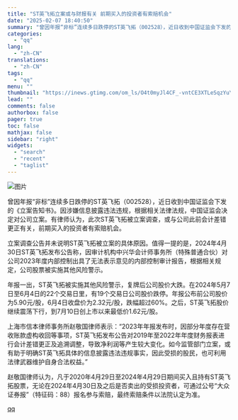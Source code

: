 ```yaml
---
title: "ST英飞拓立案或与财报有关 前期买入的投资者有索赔机会"
date: "2025-02-07 18:40:50"
summary: "曾因年报“非标”连续多日跌停的ST英飞拓（002528），近日收到中国证监会下发的《立案告知书》。因..."
categories:
  - "qq"
lang:
  - "zh-CN"
translations:
  - "zh-CN"
tags:
  - "qq"
menu: ""
thumbnail: "https://inews.gtimg.com/om_ls/O4t0myJl4CF_-vntCE3XTLeSqzYuY6qynu_trURHYhdiYAA_640360/0"
lead: ""
comments: false
authorbox: false
pager: true
toc: false
mathjax: false
sidebar: "right"
widgets:
  - "search"
  - "recent"
  - "taglist"
---
```


![图片](https://inews.gtimg.com/om_bt/ONxy9EglHoj6Y00ka21Q9_z2GiyccgIRbxkpKyTgr6ES0AA/641)

曾因年报“非标”连续多日跌停的ST英飞拓（002528），近日收到中国证监会下发的《立案告知书》。因涉嫌信息披露违法违规，根据相关法律法规，中国证监会决定对公司立案。有律师认为，此次ST英飞拓被立案调查，或与公司此前会计差错更正有关，前期买入的投资者有索赔机会。

立案调查公告并未说明ST英飞拓被立案的具体原因。值得一提的是，2024年4月30日ST英飞拓发布公告称，因审计机构中兴华会计师事务所（特殊普通合伙）对公司2023年度内部控制出具了无法表示意见的内部控制审计报告，根据相关规定，公司股票被实施其他风险警示。

年报一出，ST英飞拓被实施其他风险警示，复牌后公司股价大跌。在2024年5月7日至6月4日的22个交易日里，有19个交易日公司股价跌停。年报公布前公司股价为5.90元/股，6月4日收盘价为2.32元/股，跌幅超过60%。之后，ST英飞拓股价继续震荡下行，到7月10日创上市以来最低价1.62元/股。

上海市信本律师事务所赵敬国律师表示：“2023年年报发布时，因部分年度存在营收账款虚构收回等事项，ST英飞拓发布公告对2019年至2022年年度财务报表进行会计差错更正及追溯调整，导致净利润等产生较大变化。如今监管部门立案，或有助于明确ST英飞拓具体的信息披露违法违规事实，因此受损的股民，也可利用法律武器维护自身合法权益。”

赵敬国律师认为，凡于2020年4月29日至2024年4月29日期间买入且持有ST英飞拓股票，无论在2024年4月30日及之后是否卖出的受损投资者，可通过公号“大众证券报”（特征码：88）报名参与索赔，最终索赔条件以法院认定为准。

[qq](https://new.qq.com/rain/a/20250207A07OC500)
